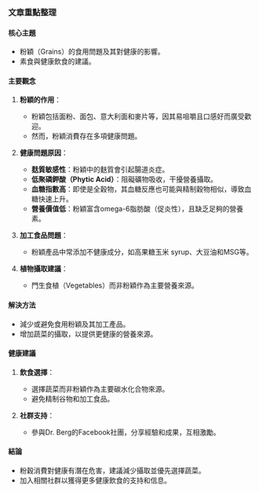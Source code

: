 ### 文章重點整理

#### 核心主題
- 粉穎（Grains）的食用問題及其對健康的影響。
- 素食與健康飲食的建議。

#### 主要觀念
1. **粉穎的作用**：
   - 粉穎包括面粉、面包、意大利面和麥片等，因其易咀嚼且口感好而廣受歡迎。
   - 然而，粉穎消費存在多項健康問題。

2. **健康問題原因**：
   - **麸質敏感性**：粉穎中的麩質會引起腸道炎症。
   - **低聚磷鉀酸（Phytic Acid）**：阻礙礦物吸收，干擾營養攝取。
   - **血糖指數高**：即使是全穀物，其血糖反應也可能與精制穀物相似，導致血糖快速上升。
   - **營養價值低**：粉穎富含omega-6脂肪酸（促炎性），且缺乏足夠的營養素。

3. **加工食品問題**：
   - 粉穎產品中常添加不健康成分，如高果糖玉米 syrup、大豆油和MSG等。

4. **植物攝取建議**：
   - 門生食植（Vegetables）而非粉穎作為主要營養來源。

#### 解決方法
- 減少或避免食用粉穎及其加工產品。
- 增加蔬菜的攝取，以提供更健康的營養來源。

#### 健康建議
1. **飲食選擇**：
   - 選擇蔬菜而非粉穎作為主要碳水化合物來源。
   - 避免精制谷物和加工食品。

2. **社群支持**：
   - 參與Dr. Berg的Facebook社團，分享經驗和成果，互相激勵。

#### 結論
- 粉穀消費對健康有潛在危害，建議減少攝取並優先選擇蔬菜。
- 加入相關社群以獲得更多健康飲食的支持和信息。